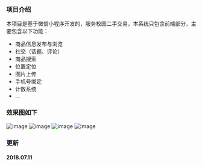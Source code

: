 ### 项目介绍
本项目是基于微信小程序开发的，服务校园二手交易，本系统只包含前端部分，主要包含以下功能：
+ 商品信息发布与浏览
+ 社交（话题、评论）
+ 商品搜索
+ 位置定位
+ 图片上传
+ 手机号绑定
+ 计数系统
+ ...

### 效果图如下
![image](http://nanxuan.qiniuts.com/xgt-4.png?imageView2/2/w/300/q/100)
![image](http://nanxuan.qiniuts.com/xgt-2.png?imageView2/2/w/300/q/100)
![image](http://nanxuan.qiniuts.com/xgt-3.png?imageView2/2/w/300/q/100)
![image](http://nanxuan.qiniuts.com/xgt-1.png?imageView2/2/w/300/q/100)

### 更新

#### 2018.07.11
